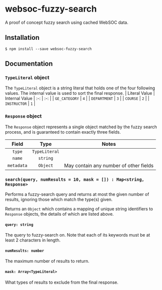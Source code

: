 # websoc-fuzzy-search

A proof of concept fuzzy search using cached WebSOC data.

## Installation

`$ npm install --save websoc-fuzzy-search`

## Documentation

### `TypeLiteral` object
The `TypeLiteral` object is a string literal that holds one of the four following values. The internal value is used to sort the final response.
| Literal Value | Internal Value
| :-: | :-: |
| `GE_CATEGORY` | `4` |
| `DEPARTMENT` | `3` |
| `COURSE` | `2` |
| `INSTRUCTOR` | `1` |


### `Response` object
The `Response` object represents a single object matched by the fuzzy search process, and is guaranteed to contain exactly three fields.

| Field | Type | Notes |
| :-: | :-: | :-: |
| `type` | `TypeLiteral` | |
| `name` | `string` | |
| `metadata` | `Object` | May contain any number of other fields

### `search(query, numResults = 10, mask = []) : Map<string, Response>`
Performs a fuzzy-search query and returns at most the given number of results, ignoring those which match the type(s) given.

Returns an `Object` which contains a mapping of unique string identifiers to `Response` objects, the details of which are listed above.
#### `query: string`
The query to fuzzy-search on. Note that each of its keywords must be at least 2 characters in length.

#### `numResults: number`
The maximum number of results to return.

#### `mask: Array<TypeLiteral>`
What types of results to exclude from the final response.
